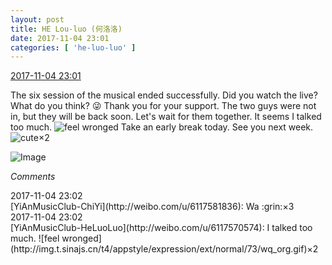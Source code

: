 ```yaml
---
layout: post
title: HE Lou-luo (何洛洛)
date: 2017-11-04 23:01
categories: [ 'he-luo-luo' ]
---
```


<div class="weibo-info">
  <a href="http://weibo.com/6117570574/FtzYtdyvf">2017-11-04 23:01</a>
</div>

The six session of the musical ended successfully. Did you watch the live? What do you think? :stuck_out_tongue_winking_eye: Thank you for your support. The two guys were not in, but they will be back soon. Let's wait for them together. It seems I talked too much. ![feel wronged](http://img.t.sinajs.cn/t4/appstyle/expression/ext/normal/73/wq_org.gif) Take an early break today. See you next week. ![cute](http://img.t.sinajs.cn/t4/appstyle/expression/ext/normal/14/tza_org.gif)×2

<!-- more -->

![Image](https://wx3.sinaimg.cn/mw690/006G0Hz8gy1fl6g643u5dj31o01o0h6f.jpg)

*Comments*

<div class="weibo-info">2017-11-04 23:02</div>
[YiAnMusicClub-ChiYi](http://weibo.com/u/6117581836): Wa :grin:×3

<div class="weibo-info">2017-11-04 23:02</div>
[YiAnMusicClub-HeLuoLuo](http://weibo.com/u/6117570574): I talked too much. ![feel wronged](http://img.t.sinajs.cn/t4/appstyle/expression/ext/normal/73/wq_org.gif)×2
